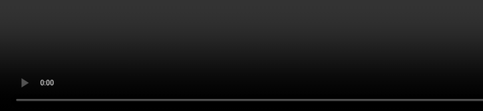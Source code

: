 ```yaml
---
transition: fade
layout: full
---
```


# Introduction

<div class="flex gap-2 flex-wrap" style="width: 400px; font-size: 2rem;">
<fa6-brands-youtube /> 
<fa6-brands-tiktok /> 
<fa6-brands-twitter /> 
<fa6-brands-discord /> 
<fa6-brands-github-alt /> 
<fa6-brands-discourse /> 
<fa6-brands-gitlab /> 
<br />
<fa6-brands-steam /> 
<fa6-brands-reddit-alien /> 
<fa6-brands-npm /> 
<fa6-brands-mastodon /> 
<fa6-brands-lastfm /> 
<fa6-brands-hacker-news /> 
<fa6-brands-d-and-d-beyond />
<fa6-brands-dev /> 
</div>


## @NullVoxPopuli

<style>
  .qr-code-footer { position: fixed; bottom: 1rem; right: 1rem; }
</style>

<div class="avatar">

![Avatar NVP uses online](/pages/intro/avatar.jpeg)

</div>

<div style="position: fixed; right: 1rem; top: 1rem;">
<QRCode value="https://linktr.ee/nullvoxpopuli" size="500">
  My Linktree
</QRCode>
</div>



<!-- 

Online, you can find me @NullVoxPopuli everywhere

On the right is my linktree.

-->


---
transition: fade
layout: center
---
<div class="related-note">Introduction</div>

<div class="custom-slide">

<div v-click="1" class="sneaky-header">

# Links & QR Codes 🥳

</div>

<style>
    .custom-slide .sneaky-header.slidev-vclick-hidden {
      opacity: 1 !important;
    }
    .custom-slide  h1 {
        transition: all 0.1s;
    }
    .custom-slide .sneaky-header.slidev-vclick-prior h1 {
        transform: translateX(5rem);
    }
   .qr-proof-video { 
        position: fixed;
        top: 0;
        left: 0;
        bottom: 0;
        height: 100%;
   }
</style>

<video 
    autoplay
  controls loop 
  class="qr-proof-video" 
  v-click="1" 
  src="/pages/intro/qr-code-scan.webm"></video>

</div>

<!-- 
This presentation has a lot of links,
and is written to still be useful and 
have all the context when uploaded and read.

However, when live, links aren't very helpful.

Allllmost all links will will be represented by QR Codes.

Most of what I'll be linking to is documentation and live demos.



QR Codes can get a little squirrely, 
but I did test this with one of the more complicated QR codes in here.

!! click, and then click play on the video

soooo... since we all just got back from lunch, some of ya'll may have food-induced sleepiness.

and since some QR codes may be hard to scan from the back of the room (like the one in the video here)

I encourage and welcome folks to stand up, shift around, 

get closer to the screens 
 while I'm talking about things.


If you're watching live online, you also may want to have your phone out

Though, the QR Codes are supplemental information, so no one needs to feel like they are missing out by not scanning the QR Codes.


The slides will be available on GitHub, 
and published to and viewable from github pages, 
if you want to wait until later to scan / click the QR Codes as well.

-->


---
transition: fade
layout: center
---

<div class="related-note">Introduction</div>

# My programming journey so far

- 2002+: CSS / HTML / Geocities
- 2003+: MySpace Customizations 🙃
- 2006-2007: C++ / video game engine modification
- 2009: VisualBasic.net
- 2007-2011: BS: Software Engineering (Python, Java, C, Ruby)
- 2010-2014: Ruby on Rails
- 2014-2016: C#, Angular
- 2016-2019: Node / React / .net Core / C# / F# / Ruby on Rails
- 2019-2023: Ember.JS
- 2023: ChatGPT



<!-- 
This is my programming journey so far

Not gonna read this, to ya'll, 

but the tl;dr: is I've seen a lot of things, used a fair number of technologies,
and I've been using Ember.JS the longest so far.
-->


---
transition: fade
layout: center
---

<div class="related-note">Introduction</div>

# Things about me 

<div class="flex gap-2">
<div style="max-width: 200px;">

![My Partner](/pages/intro/partner.jpg)

</div>
<div style="max-height: 200px;max-width: 600px;">

![BeatSaber screenshot](/pages/intro/beatsaber.png)

</div>
</div>

<!-- 
On the left is a picture of my partner and favorite human.
She is the best.

Outside of programming, I like swing dancing, and video games (this here on the right is a screenshot from the Virtual reality game, Beat Saber)
-->

